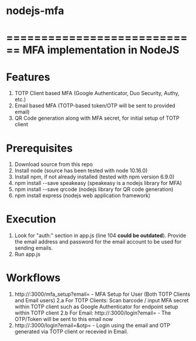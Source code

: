 # nodejs-mfa
============================
MFA implementation in NodeJS
============================

Features
=========
1. TOTP Client based MFA (Google Authenticator, Duo Security, Authy, etc.)
2. Email based MFA (TOTP-based token/OTP will be sent to provided email)
3. QR Code generation along with MFA secret, for initial setup of TOTP client

Prerequisites
=============
1. Download source from this repo
2. Install node (source has been tested with node 10.16.0)
3. Install npm, if not already installed (tested with npm version 6.9.0)
4. npm install --save speakeasy (speakeasy is a nodejs library for MFA)
5. npm install --save qrcode    (nodejs library for QR code generation)
6. npm install express (nodejs web application framework)

Execution
=========
1. Look for "auth:" section in app.js (line 104 **could be outdated**). Provide the email address and password for the email account to be used for sending emails. 
2. Run app.js

Workflows
=========
1.  http://<ip>:3000/mfa_setup?email=<yourEmail>  - MFA Setup for User (Both TOTP Clients and Email users)
2.a For TOTP Clients:  Scan barcode / input MFA secret within TOTP client such as Google Authenticator for endpoint setup within TOTP client
2.b For Email: http://<ip>:3000/login?email=<yourEmail>  - The OTP/Token will be sent to this email now
3.  http://<ip>:3000/login?email=<yourEmail>&otp=<generatedOTP>  - Login using the email and OTP generated via TOTP client or  recevied in Email.
